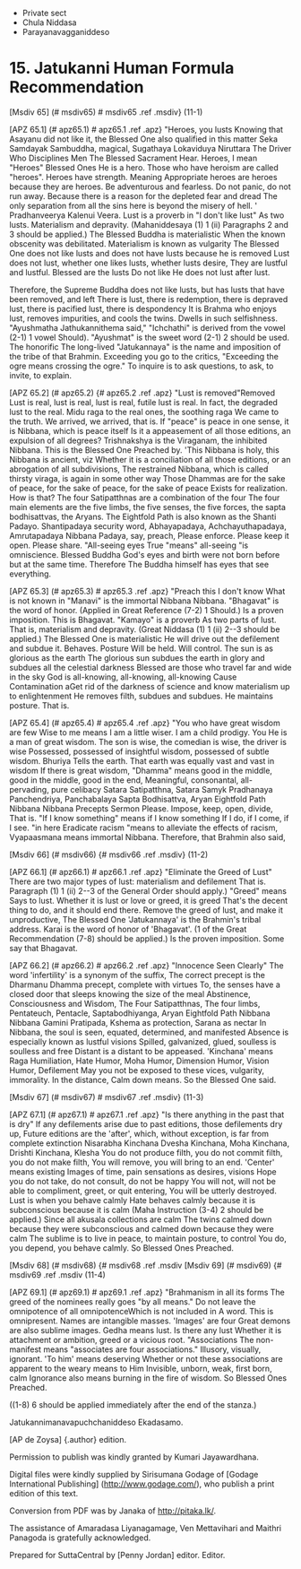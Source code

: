 - Private sect
- Chula Niddasa
- Parayanavagganiddeso

# 15. Jatukanni Human Formula Recommendation

[Msdiv 65] (# msdiv65) # msdiv65 .ref .msdiv} (11-1)

[APZ 65.1] (# apz65.1) # apz65.1 .ref .apz} "Heroes, you lusts
Knowing that Asayanu did not like it, the Blessed One also qualified in this matter
Seka Samdayak Sambuddha, magical, Sugathaya Lokaviduya Niruttara
The Driver Who Disciplines Men The Blessed Sacrament
Hear. Heroes, I mean "Heroes" Blessed Ones
He is a hero. Those who have heroism are called "heroes". Heroes have strength. Meaning
Appropriate heroes are heroes because they are heroes. Be adventurous and fearless.
Do not panic, do not run away. Because there is a reason for the depleted fear and dread
The only separation from all the sins here is beyond the misery of hell. '
Pradhanveerya Kalenui Veera. Lust is a proverb in "I don't like lust"
As two lusts. Materialism and depravity. (Mahaniddesaya (1) 1
(ii) Paragraphs 2 and 3 should be applied.) The Blessed Buddha is materialistic
When the known obscenity was debilitated. Materialism is known as vulgarity
The Blessed One does not like lusts and does not have lusts because he is removed
Lust does not lust, whether one likes lusts, whether lusts desire,
They are lustful and lustful. Blessed are the lusts
Do not like He does not lust after lust.

Therefore, the Supreme Buddha does not like lusts, but has lusts that have been removed, and left
There is lust, there is redemption, there is depraved lust, there is pacified lust, there is despondency
It is Brahma who enjoys lust, removes impurities, and cools the twins.
Dwells in such selfishness. "Ayushmatha Jathukannithema said,"
"Ichchathi" is derived from the vowel (2-1) 1 vowel
Should). "Ayushmat" is the sweet word (2-1) 2 should be used. The honorific
The long-lived "Jatukannaya" is the name and imposition of the tribe of that Brahmin.
Exceeding you go to the critics, "Exceeding the ogre means crossing the ogre."
To inquire is to ask questions, to ask, to invite, to explain.

[APZ 65.2] (# apz65.2) {# apz65.2 .ref .apz} "Lust is removed"Removed
Lust is real, lust is real, lust is real, futile lust is real.
In fact, the degraded lust to the real. Midu raga to the real ones, the soothing raga
We came to the truth. We arrived, we arrived, that is.
If "peace" is peace in one sense, it is Nibbana, which is peace itself
Is it a appeasement of all those editions, an expulsion of all degrees?
Trishnakshya is the Viraganam, the inhibited Nibbana. This is the Blessed One
Preached by. 'This Nibbana is holy, this Nibbana is ancient, viz
Whether it is a conciliation of all those editions, or an abrogation of all subdivisions,
The restrained Nibbana, which is called thirsty viraga, is again in some other way
Those Dhammas are for the sake of peace, for the sake of peace, for the sake of peace
Exists for realization. How is that? The four Satipatthnas are a combination of the four
The four main elements are the five limbs, the five senses, the five forces, the sapta bodhisattvas, the Aryans.
The Eightfold Path is also known as the Shanti Padayo. Shantipadaya security word,
Abhayapadaya, Achchayuthapadaya, Amrutapadaya Nibbana Padaya, say, preach,
Please enforce. Please keep it open. Please share. "All-seeing eyes
True "means" all-seeing "is omniscience. Blessed Buddha
God's eyes and birth were not born before but at the same time. Therefore
The Buddha himself has eyes that see everything.

[APZ 65.3] (# apz65.3) # apz65.3 .ref .apz} "Preach this I don't know
What is not known in "Manavi" is the immortal Nibbana
Nibbana. "Bhagavat" is the word of honor. (Applied in Great Reference (7-2) 1
Should.) Is a proven imposition. This is Bhagavat. "Kamayo" is a proverb
As two parts of lust. That is, materialism and depravity. (Great
Niddasa (1) 1 (ii) 2--3 should be applied.) The Blessed One is materialistic
He will drive out the defilement and subdue it. Behaves. Posture
Will be held. Will control. The sun is as glorious as the earth
The glorious sun subdues the earth in glory and subdues all the celestial darkness
Blessed are those who travel far and wide in the sky
God is all-knowing, all-knowing, all-knowing
Cause Contamination aGet rid of the darkness of science and know materialism up to enlightenment
He removes filth, subdues and subdues. He maintains posture.
That is.

[APZ 65.4] (# apz65.4) # apz65.4 .ref .apz} "You who have great wisdom are few
Wise to me means I am a little wiser. I am a child prodigy. You
He is a man of great wisdom. The son is wise, the comedian is wise, the driver is wise
Possessed, possessed of insightful wisdom, possessed of subtle wisdom. Bhuriya
Tells the earth. That earth was equally vast and vast in wisdom
If there is great wisdom, "Dhamma" means good in the middle, good in the middle, good in the end,
Meaningful, consonantal, all-pervading, pure celibacy
Satara Satipatthna, Satara Samy‍k Pradhanaya Panchendriya, Panchabalaya Sapta
Bodhisattva, Aryan Eightfold Path Nibbana Nibbana Precepts Sermon
Please. Impose, keep, open, divide,
That is. "If I know something" means if I know something
If I do, if I come, if I see. "in here
Eradicate racism "means to alleviate the effects of racism,
Vyapaasmana means immortal Nibbana. Therefore, that Brahmin also said,

[Msdiv 66] (# msdiv66) {# msdiv66 .ref .msdiv} (11-2)

[APZ 66.1] (# apz66.1) # apz66.1 .ref .apz} "Eliminate the Greed of Lust"
There are two major types of lust: materialism and defilement
That is. Paragraph (1) 1 (ii) 2--3 of the General Order should apply.) "Greed" means
Says to lust. Whether it is lust or love or greed, it is greed
That's the decent thing to do, and it should end there. Remove the greed of lust, and make it unproductive,
The Blessed One 'Jatukannaya' is the Brahmin's tribal address.
Karai is the word of honor of 'Bhagavat'. (1 of the Great Recommendation (7-8) should be applied.)
Is the proven imposition. Some say that Bhagavat.

[APZ 66.2] (# apz66.2) # apz66.2 .ref .apz} "Innocence Seen Clearly"
The word 'infertility' is a synonym of the suffix,
The correct precept is the Dharmanu Dhamma precept, complete with virtues
To, the senses have a closed door that sleeps knowing the size of the meal
Abstinence, Consciousness and Wisdom, The Four Satipatthnas, The four limbs,
Pentateuch, Pentacle, Saptabodhiyanga, Aryan Eightfold Path Nibbana
Nibbana Gamini Pratipada, Kshema as protection, Sarana as nectar
In Nibbana, the soul is seen, equated, determined, and manifested
Absence is especially known as lustful visions
Spilled, galvanized, glued, soulless is soulless and free
Distant is a distant to be appeased. 'Kinchana' means Raga
Humiliation, Hate Humor, Moha Humor, Dimension Humor, Vision Humor, Defilement
May you not be exposed to these vices, vulgarity, immorality. In the distance,
Calm down means. So the Blessed One said.

[Msdiv 67] (# msdiv67) # msdiv67 .ref .msdiv} (11-3)

[APZ 67.1] (# apz67.1) # apz67.1 .ref .apz} "Is there anything in the past that is dry"
If any defilements arise due to past editions, those defilements dry up,
Future editions are the 'after', which, without exception, is far from complete extinction
Nisarabha Kinchana Dvesha Kinchana, Moha Kinchana, Drishti Kinchana, Klesha
You do not produce filth, you do not commit filth, you do not make filth,
You will remove, you will bring to an end. 'Center' means existing
Images of time, pain sensations as desires, visions
Hope you do not take, do not consult, do not be happy
You will not, will not be able to compliment, greet, or quit entering,
You will be utterly destroyed. Lust is when you behave calmly
Hate behaves calmly because it is subconscious because it is calm (Maha
Instruction (3-4) 2 should be applied.) Since all akusala collections are calm
The twins calmed down because they were subconscious and calmed down because they were calm
The sublime is to live in peace, to maintain posture, to control
You do, you depend, you behave calmly. So Blessed Ones
Preached.

[Msdiv 68] (# msdiv68) {# msdiv68 .ref .msdiv [Msdiv 69] (# msdiv69) {# msdiv69
.ref .msdiv (11-4)

[APZ 69.1] (# apz69.1) # apz69.1 .ref .apz} "Brahmanism in all its forms
The greed of the nominees really goes "by all means."
Do not leave the omnipotence of all omnipotenceWhich is not included in
A word. This is omnipresent. Names are intangible masses. 'Images' are four
Great demons are also sublime images. Gedha means lust. Is there any lust
Whether it is attachment or ambition, greed or a vicious root. "Associations
The non-manifest means "associates are four associations."
Illusory, visually, ignorant. 'To him' means deserving
Whether or not these associations are apparent to the weary means to Him
Invisible, unborn, weak, first born, calm
Ignorance also means burning in the fire of wisdom. So Blessed Ones
Preached.

((1-8) 6 should be applied immediately after the end of the stanza.)

Jatukannimanavapuchchaniddeso Ekadasamo.

[AP de Zoysa] {.author} edition.

Permission to publish was kindly granted by Kumari Jayawardhana.

Digital files were kindly supplied by Sirisumana Godage of [Godage
International Publishing] (http://www.godage.com/), who publish a print
edition of this text.

Conversion from PDF was by Janaka of <http://pitaka.lk/>.

The assistance of Amaradasa Liyanagamage, Ven Mettavihari and Maithri
Panagoda is gratefully acknowledged.

Prepared for SuttaCentral by [Penny Jordan] editor. Editor.

